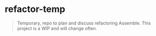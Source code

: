 # refactor-temp

> Temporary, repo to plan and discuss refactoring Assemble. This project is a WIP and will change often.

